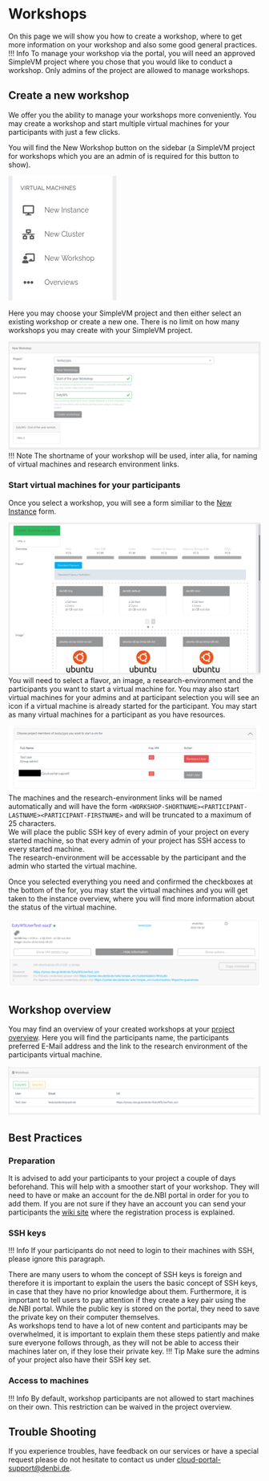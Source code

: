 # Workshops
On this page we will show you how to create a workshop, where to get more information on your workshop and 
also some good general practices.
!!! Info
    To manage your workshop via the portal, you will need an approved SimpleVM project where you chose that you would 
    like to conduct a workshop. Only admins of the project are allowed to manage workshops.
## Create a new workshop
We offer you the ability to manage your workshops more conveniently. You may create a workshop and start multiple virtual 
machines for your participants with just a few clicks. 

You will find the New Workshop button on the sidebar (a SimpleVM project for workshops which you are an admin of is required 
for this button to show).  

![new_workshop_button](./img/workshop/new_workshop_button.png)

Here you may choose your SimpleVM project and then either select an existing workshop or create a new one. There is no limit 
on how many workshops you may create with your SimpleVM project.  

![create__or_select_workshop](./img/workshop/workshop_select.png)
!!! Note
    The shortname of your workshop will be used, inter alia, for naming of virtual machines and research environment links.
### Start virtual machines for your participants
Once you select a workshop, you will see a form similiar to the [New Instance](new_instance.md) form.  

![new_instance_workshop](./img/workshop/workshop_new_vms.png)
You will need to select a flavor, an image, a research-environment and the participants you want to start a virtual machine 
for. You may also start virtual machines for your admins and at participant selection you will see an icon if a virtual 
machine is already started for the participant. You may start as many virtual machines for a participant as you have resources.  

![select_users](./img/workshop/workshop_select_user.png)
The machines and the research-environment links will be named automatically and will have the form 
`<WORKSHOP-SHORTNAME><PARTICIPANT-LASTNAME><PARTICIPANT-FIRSTNAME>` and will be truncated to a maximum of 25 characters.  
We will place the public SSH key of every admin of your project on every started machine, so that every admin of your project has 
SSH access to every started machine.  
The research-environment will be accessable by the participant and the admin who started the virtual machine.  

Once you selected everything you need and confirmed the checkboxes at the bottom of the for, you may start the virtual machines 
and you will get taken to the instance overview, where you will find more information about the status of the virtual machine.  

![vm_overview](./img/workshop/workshop_vm_ready.png)
## Workshop overview
You may find an overview of your created workshops at your [project overview](../portal/project_overview.md). Here you will find 
the participants name, the participants preferred E-Mail address and the link to the research environment of the participants virtual 
machine.  

![workshop_overview](./img/workshop/workshop_project_overview.png)

## Best Practices

### Preparation
It is advised to add your participants to your project a couple of days beforehand. This will help with a smoother 
start of your workshop. They will need to have or make an account for the de.NBI portal in order for you to add them. 
If you are not sure if they have an account you can send your participants the [wiki site](../registration.md) where 
the registration process is explained. 

### SSH keys
!!! Info
    If your participants do not need to login to their machines with SSH, please ignore this paragraph.

There are many users to whom the concept of SSH keys is foreign and therefore it is important to explain 
the users the basic concept of SSH keys, in case that they have no prior knowledge about them.
Furthermore, it is important to tell users to pay attention if they create a key pair using the de.NBI portal. While 
the public key is stored on the portal, they need to save the private key on their computer themselves.  
As workshops tend to have a lot of new content and participants may be overwhelmed, it is important to 
explain them these steps patiently and make sure everyone follows through, as they will not be able to access their 
machines later on, if they lose their private key.
!!! Tip
    Make sure the admins of your project also have their SSH key set.


### Access to machines

!!! Info
    By default, workshop participants are not allowed to start machines on their own. This restriction can be waived in the project overview.
    

## Trouble Shooting
If you experience troubles, have feedback on our services or have a special request please do not hesitate to contact 
us under cloud-portal-support@denbi.de.
